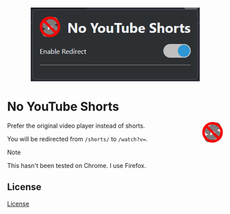 <p align="center"><img src="assets/example.png"></p>

# No YouTube Shorts

<img src="icons/48.png" align="right">

Prefer the original video player instead of shorts.

You will be redirected from `/shorts/` to `/watch?v=`.

> [!NOTE]
> This hasn't been tested on Chrome. I use Firefox.

## License

[License](LICENSE.txt)
